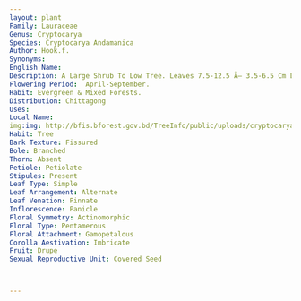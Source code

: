 ```yaml
---
layout: plant
Family: Lauraceae
Genus: Cryptocarya
Species: Cryptocarya Andamanica
Author: Hook.f.
Synonyms: 
English Name: 
Description: A Large Shrub To Low Tree. Leaves 7.5-12.5 Ã— 3.5-6.5 Cm Long, Acute, Linear-oblong, Acute, Margin Shinning, Flat, Subglaucous To Rusty Tomentose Beneath, But Pale On Both The Surfaces When Dry, Nerves 10-14 Pairs, Nervules Beneath Very Fine, Strong. Inflorescence Branchlets Stout, With Compound Peduncled Panicles, Shorter Than The Leaves, Sometimes As Long As The Leaves, Peduncles 1.5 Cm Long, Rather Swollen. Flowers Pedicellate, Pale When Dry, Up To 2.5 Cm Long, Tube Of Perianth Shorter Than The Lobes. Fruits Long Pedicelled, Subacute At Both Ends, Quite Smooth, Narrowly Ellipsoid.
Flowering Period:  April-September.
Habit: Evergreen & Mixed Forests.
Distribution: Chittagong
Uses: 
Local Name: 
img:img: http://bfis.bforest.gov.bd/TreeInfo/public/uploads/cryptocarya_andamanica.jpg
Habit: Tree
Bark Texture: Fissured
Bole: Branched
Thorn: Absent
Petiole: Petiolate
Stipules: Present
Leaf Type: Simple
Leaf Arrangement: Alternate
Leaf Venation: Pinnate
Inflorescence: Panicle
Floral Symmetry: Actinomorphic
Floral Type: Pentamerous
Floral Attachment: Gamopetalous
Corolla Aestivation: Imbricate
Fruit: Drupe
Sexual Reproductive Unit: Covered Seed



---
```



